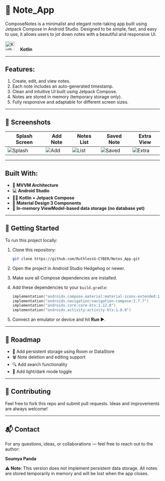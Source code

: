 # 📝 **Note_App**

ComposeNotes is a minimalist and elegant note-taking app built using Jetpack Compose in Android Studio. Designed to be simple, fast, and easy to use, it allows users to jot down notes with a beautiful and responsive UI.

<p align="left">
  <img src="https://upload.wikimedia.org/wikipedia/commons/7/74/Kotlin_Icon.png" alt="Kotlin" width="30"/>
  <strong style="vertical-align: middle; margin-left: 15px;">Kotlin</strong>
</p>

---

## **Features:**
  1. Create, edit, and view notes.
  2. Each note includes an auto-generated timestamp.
  3. Clean and intuitive UI built using Jetpack Compose.
  4. Notes are stored in memory (temporary storage only).
  5. Fully responsive and adaptable for different screen sizes.

---

## 📸 **Screenshots**

| Splash Screen | Add Note | Notes List | Saved Note | Extra View |
|---------------|----------|------------|------------|------------|
| ![Splash](https://github.com/user-attachments/assets/63801753-7a9d-47f9-a705-f7faffb54678) | ![Add](https://github.com/user-attachments/assets/df6a9c7b-7838-4ec2-b48f-7d3766ea2e6a) | ![List](https://github.com/user-attachments/assets/134a5249-4e0f-4bfe-a007-a16db1267874) | ![Saved](https://github.com/user-attachments/assets/9ea4f071-f10d-4072-a8d6-ad94c46a4cc6) | ![Extra](https://github.com/user-attachments/assets/c167caf3-1f9f-401d-8a48-a911aac29889) |

---

## **Built With:**
- 🧠 **MVVM Architecture**
- 💻 **Android Studio**
- 🧑‍💻 **Kotlin + Jetpack Compose**
- 🧩 **Material Design 3 Components**
- 🧪 **In-memory ViewModel-based data storage (no database yet)**

---

## 🚀 **Getting Started**

To run this project locally:

1. Clone this repository:
    ```bash
    git clone https://github.com/RuthlessG-CYBER/Notes_App.git
    ```

2. Open the project in Android Studio Hedgehog or newer.
3. Make sure all Compose dependencies are installed.
4. Add these dependencies to your `build.gradle`:

    ```kotlin
    implementation("androidx.compose.material:material-icons-extended:1.5.0")
    implementation("androidx.navigation:navigation-compose:2.7.7")
    implementation("androidx.core:core-ktx:1.12.0")
    implementation("androidx.activity:activity-ktx:1.8.0")
    ```

5. Connect an emulator or device and hit **Run** ▶️.

---

## 📌 **Roadmap**
- 💾 Add persistent storage using Room or DataStore
- 🗑️ Note deletion and editing support
- 🔍 Add search functionality
- 🌙 Add light/dark mode toggle

---

## 🤝 **Contributing**
Feel free to fork this repo and submit pull requests. Ideas and improvements are always welcome!

---

## 📬 **Contact**
For any questions, ideas, or collaborations — feel free to reach out to the author:

**Soumya Panda**

⚠️ **Note**: This version does not implement persistent data storage. All notes are stored temporarily in memory and will be lost when the app closes.
